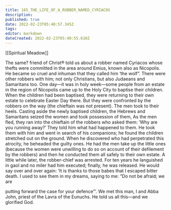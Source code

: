 ```yaml
---
title: 165_THE_LIFE_OF_A_ROBBER_NAMED_CYRIACOS
description: 
published: true
date: 2022-02-23T05:40:57.345Z
tags: 
editor: markdown
dateCreated: 2022-02-23T05:40:55.610Z
---
```


[[Spiritual Meadow]]
 
The same? friend of Christ® told us about a robber named Cyriacos whose thefts were committed in the area around Emius, known also as Nicopolis. He became so cruel and inhuman that they called him ‘the wolf”. There were other robbers with him; not only Christians, but also Judaeans and Samaritans too. One day—it was in holy week—some people from an estate in the region of Nicopolis came up to the Holy City to baptise their children. When the children had been baptised, they were returning to their own estate to celebrate Easter Day there. But they were confronted by the robbers on the way (the chieftain was not present). The men took to their heels. Casting aside the newly baptised children, the Hebrews and Samaritans seized the women and took possession of them, As the men fled, they ran into the chieftain of the robbers who asked them: ‘Why are you running away?’ They told him what had happened to them. He took them with him and went in search of his companions; he found the children stretched out on the ground. When he discovered who had perpetrated this atrocity, he beheaded the guilty ones. He had the men take up the little ones (because the women were unwilling to do so on account of their defilement by the robbers) and then he conducted them all safely to their own estate. A little while later, the robber-chief was arrested. For ten years he languished in gaol and no miler had him executed; finally, he was released. He would say over and over again: ‘It is thanks to those babes that I escaped bitter death. I used to see them in my dreams, saying to me: “Do not be afraid; we are  
 
putting forward the case for your defence”’. We met this man, I and Abba John, priest of the Lavra of the Eunuchs. He told us all this—and we glorified God.
